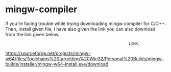 # mingw-compiler
If you're facing trouble while trying downloading mingw compiler for C/C++. Then, install given file, I have also given the link you can also download from the link given below.


                                                          LINK:
                                                                 
https://sourceforge.net/projects/mingw-w64/files/Toolchains%20targetting%20Win32/Personal%20Builds/mingw-builds/installer/mingw-w64-install.exe/download
